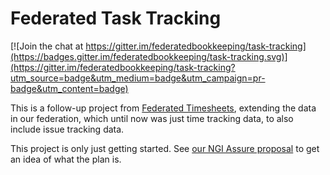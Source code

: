 # Federated Task Tracking

[![Join the chat at https://gitter.im/federatedbookkeeping/task-tracking](https://badges.gitter.im/federatedbookkeeping/task-tracking.svg)](https://gitter.im/federatedbookkeeping/task-tracking?utm_source=badge&utm_medium=badge&utm_campaign=pr-badge&utm_content=badge)


This is a follow-up project from [Federated Timesheets](https://github.com/federatedbookkeeping/timesheets), extending the data in our federation, which until now was just time tracking data, to also include issue tracking data.

This project is only just getting started. See [our NGI Assure proposal](./ngi-assure-application.md) to get an idea of what the plan is.
